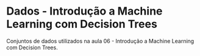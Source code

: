# Dados - Introdução a Machine Learning com Decision Trees
Conjuntos de dados utilizados na aula 06 - Introdução a Machine Learning com Decision Trees.
